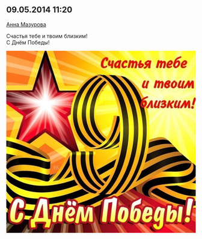 ## 09.05.2014 11:20

[Анна Мазурова](https://vk.com/id1641666)

Счастья тебе и твоим близким!<br />
С Днём Победы!

![2014_05_09---11_20.jpg](img/2014_05_09---11_20.jpg)

